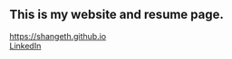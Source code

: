 
## This is my website and resume page.
https://shangeth.github.io<br>
[LinkedIn](https://www.linkedin.com/in/shangeth)

